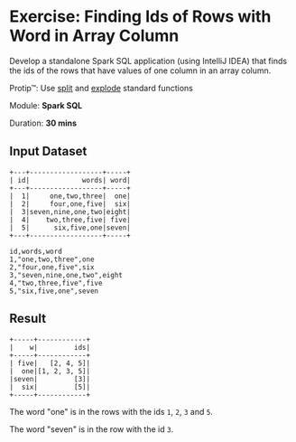 # Exercise: Finding Ids of Rows with Word in Array Column

Develop a standalone Spark SQL application (using IntelliJ IDEA) that finds the ids of the rows that have values of one column in an array column.

Protip™: Use [split](http://spark.apache.org/docs/latest/api/scala/org/apache/spark/sql/functions$.html) and [explode](http://spark.apache.org/docs/latest/api/scala/org/apache/spark/sql/functions$.html) standard functions

Module: **Spark SQL**

Duration: **30 mins**

## Input Dataset

```text
+---+------------------+-----+
| id|             words| word|
+---+------------------+-----+
|  1|     one,two,three|  one|
|  2|     four,one,five|  six|
|  3|seven,nine,one,two|eight|
|  4|    two,three,five| five|
|  5|      six,five,one|seven|
+---+------------------+-----+
```

```text
id,words,word
1,"one,two,three",one
2,"four,one,five",six
3,"seven,nine,one,two",eight
4,"two,three,five",five
5,"six,five,one",seven
```

## Result

```text
+-----+------------+
|    w|         ids|
+-----+------------+
| five|   [2, 4, 5]|
|  one|[1, 2, 3, 5]|
|seven|         [3]|
|  six|         [5]|
+-----+------------+
```

The word "one" is in the rows with the ids `1`, `2`, `3` and `5`.

The word "seven" is in the row with the id `3`.

<!--
## Solution

```text
val data = spark.read.option("header", true).option("inferSchema", true).csv("words.csv")
val words = data.withColumn("w", explode(split($"words", ",")))
val solution = words
  .join(data.select($"word" as "w"), Seq("w"))
  .groupBy("w")
  .agg(array_sort(collect_set($"id")) as "ids")
  .orderBy("w")
```

-->
